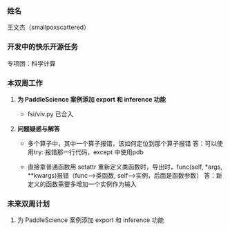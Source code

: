 ### 姓名

王文杰（smallpoxscattered）

### 开发中的快乐开源任务

专项团：科学计算

### 本双周工作

1. **为 PaddleScience 案例添加 export 和 inference 功能**

    - fsi/viv.py 已合入

2. **问题疑惑与解答**

    - 多个算子中，其中一个算子报错，该如何定位到那个算子报错
        答：可以使用try: 报错那一行代码，except 中使用pdb

    - 直接拿普通函数用 setattr 重新定义类函数时，导出时，func(self, *args, **kwargs)报错（func-->类函数, self-->实例，后面是函数参数）
        答：新定义的函数需要多增加一个实例作为输入

### 未来双周计划

1. 为 PaddleScience 案例添加 export 和 inference 功能
